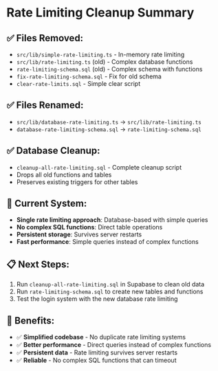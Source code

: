 # Rate Limiting Cleanup Summary

## ✅ **Files Removed:**
- `src/lib/simple-rate-limiting.ts` - In-memory rate limiting
- `src/lib/rate-limiting.ts` (old) - Complex database functions
- `rate-limiting-schema.sql` (old) - Complex schema with functions
- `fix-rate-limiting-schema.sql` - Fix for old schema
- `clear-rate-limits.sql` - Simple clear script

## ✅ **Files Renamed:**
- `src/lib/database-rate-limiting.ts` → `src/lib/rate-limiting.ts`
- `database-rate-limiting-schema.sql` → `rate-limiting-schema.sql`

## ✅ **Database Cleanup:**
- `cleanup-all-rate-limiting.sql` - Complete cleanup script
- Drops all old functions and tables
- Preserves existing triggers for other tables

## 🚀 **Current System:**
- **Single rate limiting approach**: Database-based with simple queries
- **No complex SQL functions**: Direct table operations
- **Persistent storage**: Survives server restarts
- **Fast performance**: Simple queries instead of complex functions

## 📋 **Next Steps:**
1. Run `cleanup-all-rate-limiting.sql` in Supabase to clean old data
2. Run `rate-limiting-schema.sql` to create new tables and functions
3. Test the login system with the new database rate limiting

## 🎯 **Benefits:**
- ✅ **Simplified codebase** - No duplicate rate limiting systems
- ✅ **Better performance** - Direct queries instead of complex functions
- ✅ **Persistent data** - Rate limiting survives server restarts
- ✅ **Reliable** - No complex SQL functions that can timeout

